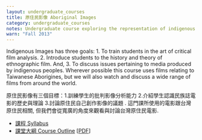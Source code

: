 ```yaml
---
layout: undergraduate_courses
title: 原住民影像 Aboriginal Images
category: undergraduate_courses
notes: Undergraduate course exploring the representation of indigenous peoples in the media.
warn: "Fall 2013"
---
```



Indigenous Images has three goals: 1. To train students in the art of critical film analysis. 2. Introduce students to the history and theory of ethnographic film. And, 3. To discuss issues pertaining to media produced by indigenous peoples. Wherever possible this course uses films relating to Taiwanese Aborigines, but we will also watch and discuss a wide range of films from around the world.

原住民影像有三個目標：1.訓練學生的批判影像分析能力 2.介紹學生認識民族誌電影的歷史與理論 3.討論原住民自己創作影像的議題 . 這門課所使用的電影跟台灣原住民相關, 但我們會從寬廣的角度來觀看與討論台灣原住民電影.

* [課程 Syllabus][syllabas]
* [課堂大綱 Course Outline][outline] [[PDF][pdf]]

[syllabas]:http://kerim.pancakeapps.com/Indigenous%20Images%20Syllabus.md
[outline]:https://docs.google.com/spreadsheet/pub?key=0AlIzY9pLiJVZdGRCMk04eXFQaVFsRXMwM2JuM1BtUWc&single=true&gid=0&output=html
[pdf]:https://docs.google.com/spreadsheet/pub?key=0AlIzY9pLiJVZdGRCMk04eXFQaVFsRXMwM2JuM1BtUWc&single=true&gid=0&output=html
